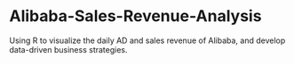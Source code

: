 # Alibaba-Sales-Revenue-Analysis
Using R to visualize the daily AD and sales revenue of Alibaba, and develop data-driven business strategies.
